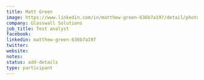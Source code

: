```yaml
---
title: Matt Green
image: https://www.linkedin.com/in/matthew-green-636b7a197/detail/photo/
company: Glasswall Solutions
job_title: Test analyst
facebook: 
linkedin: matthew-green-636b7a197
twitter: 
website:
notes:
status: add-details
type: participant
---
```


